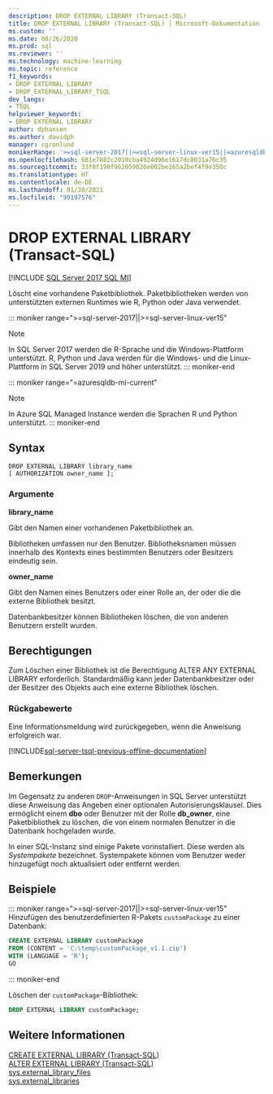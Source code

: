 ```yaml
---
description: DROP EXTERNAL LIBRARY (Transact-SQL)
title: DROP EXTERNAL LIBRARY (Transact-SQL) | Microsoft-Dokumentation
ms.custom: ''
ms.date: 08/26/2020
ms.prod: sql
ms.reviewer: ''
ms.technology: machine-learning
ms.topic: reference
f1_keywords:
- DROP EXTERNAL LIBRARY
- DROP_EXTERNAL_LIBRARY_TSQL
dev_langs:
- TSQL
helpviewer_keywords:
- DROP EXTERNAL LIBRARY
author: dphansen
ms.author: davidph
manager: cgronlund
monikerRange: '>=sql-server-2017||>=sql-server-linux-ver15||=azuresqldb-mi-current'
ms.openlocfilehash: 681e7082c2019cba4924d96e1617dc0031a76c35
ms.sourcegitcommit: 33f0f190f962059826e002be165a2bef4f9e350c
ms.translationtype: HT
ms.contentlocale: de-DE
ms.lasthandoff: 01/30/2021
ms.locfileid: "99197576"
---
```

# <a name="drop-external-library-transact-sql"></a>DROP EXTERNAL LIBRARY (Transact-SQL)  
[!INCLUDE [SQL Server 2017 SQL MI](../../includes/applies-to-version/sqlserver2017-asdbmi.md)]

Löscht eine vorhandene Paketbibliothek. Paketbibliotheken werden von unterstützten externen Runtimes wie R, Python oder Java verwendet.

::: moniker range=">=sql-server-2017||>=sql-server-linux-ver15"
> [!NOTE]
> In SQL Server 2017 werden die R-Sprache und die Windows-Plattform unterstützt. R, Python und Java werden für die Windows- und die Linux-Plattform in SQL Server 2019 und höher unterstützt.
::: moniker-end

::: moniker range="=azuresqldb-mi-current"
> [!NOTE]
> In Azure SQL Managed Instance werden die Sprachen R und Python unterstützt.
::: moniker-end

## <a name="syntax"></a>Syntax

```syntaxsql
DROP EXTERNAL LIBRARY library_name
[ AUTHORIZATION owner_name ];
```

### <a name="arguments"></a>Argumente

**library_name**

Gibt den Namen einer vorhandenen Paketbibliothek an.

Bibliotheken umfassen nur den Benutzer. Bibliotheksnamen müssen innerhalb des Kontexts eines bestimmten Benutzers oder Besitzers eindeutig sein.

**owner_name**

Gibt den Namen eines Benutzers oder einer Rolle an, der oder die die externe Bibliothek besitzt.

Datenbankbesitzer können Bibliotheken löschen, die von anderen Benutzern erstellt wurden.

## <a name="permissions"></a>Berechtigungen

Zum Löschen einer Bibliothek ist die Berechtigung ALTER ANY EXTERNAL LIBRARY erforderlich. Standardmäßig kann jeder Datenbankbesitzer oder der Besitzer des Objekts auch eine externe Bibliothek löschen.

### <a name="return-values"></a>Rückgabewerte

Eine Informationsmeldung wird zurückgegeben, wenn die Anweisung erfolgreich war.

[!INCLUDE[sql-server-tsql-previous-offline-documentation](../../includes/sql-server-tsql-previous-offline-documentation.md)]

## <a name="remarks"></a>Bemerkungen

Im Gegensatz zu anderen `DROP`-Anweisungen in SQL Server unterstützt diese Anweisung das Angeben einer optionalen Autorisierungsklausel. Dies ermöglicht einem **dbo** oder Benutzer mit der Rolle **db_owner**, eine Paketbibliothek zu löschen, die von einem normalen Benutzer in die Datenbank hochgeladen wurde.

In einer SQL-Instanz sind einige Pakete vorinstalliert. Diese werden als *Systempakete* bezeichnet. Systempakete können vom Benutzer weder hinzugefügt noch aktualisiert oder entfernt werden.

## <a name="examples"></a>Beispiele

::: moniker range=">=sql-server-2017||>=sql-server-linux-ver15"
Hinzufügen des benutzerdefinierten R-Pakets `customPackage` zu einer Datenbank:

```sql
CREATE EXTERNAL LIBRARY customPackage 
FROM (CONTENT = 'C:\temp\customPackage_v1.1.zip')
WITH (LANGUAGE = 'R');
GO
```
::: moniker-end

Löschen der `customPackage`-Bibliothek:

```sql
DROP EXTERNAL LIBRARY customPackage;
```

## <a name="see-also"></a>Weitere Informationen

[CREATE EXTERNAL LIBRARY (Transact-SQL)](create-external-library-transact-sql.md)  
[ALTER EXTERNAL LIBRARY (Transact-SQL)](alter-external-library-transact-sql.md)  
[sys.external_library_files](../../relational-databases/system-catalog-views/sys-external-library-files-transact-sql.md)  
[sys.external_libraries](../../relational-databases/system-catalog-views/sys-external-libraries-transact-sql.md)  

